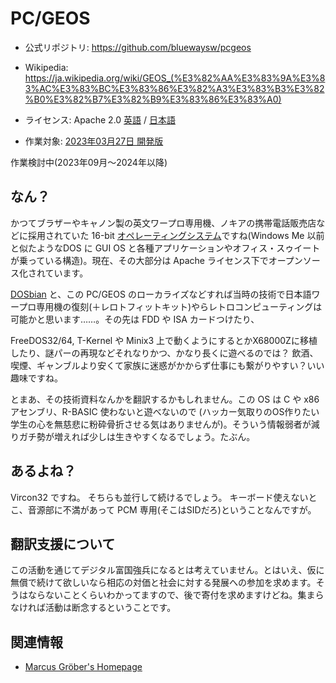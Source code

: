 # PC/GEOS

* 公式リポジトリ: https://github.com/bluewaysw/pcgeos
* Wikipedia: https://ja.wikipedia.org/wiki/GEOS_(%E3%82%AA%E3%83%9A%E3%83%AC%E3%83%BC%E3%83%86%E3%82%A3%E3%83%B3%E3%82%B0%E3%82%B7%E3%82%B9%E3%83%86%E3%83%A0)

* ライセンス: Apache 2.0 [英語](https://www.apache.org/licenses/LICENSE-2.0) / [日本語](https://licenses.opensource.jp/Apache-2.0/Apache-2.0.html)
* 作業対象: [2023年03月27日 開発版](https://github.com/bluewaysw/pcgeos/tree/9672d033f192a4fd5103103bf385cc8cd58c48b7)

作業検討中(2023年09月〜2024年以降)

## なん？
かつてブラザーやキャノン製の英文ワープロ専用機、ノキアの携帯電話販売店などに採用されていた 16-bit [オペレーティングシステム](http://toastytech.com/guis/bbe.html)ですね(Windows Me 以前と似たようなDOS に GUI OS と各種アプリケーションやオフィス・スゥイートが乗っている構造)。現在、その大部分は Apache ライセンス下でオープンソース化されています。

[DOSbian](https://github.com/appnjoy/dosbian) と、この PC/GEOS のローカライズなどすれば当時の技術で日本語ワープロ専用機の復刻(＋レロトフィットキット)やらレトロコンピューティングは可能かと思います……。その先は
FDD や ISA カードつけたり、

FreeDOS32/64, T-Kernel や Minix3 上で動くようにするとかX68000Zに移植したり、謎パーの再現などそれなりかつ、かなり長くに遊べるのでは？ 飲酒、喫煙、ギャンブルより安くて家族に迷惑がかからず仕事にも繋がりやすい？いい趣味ですね。

とまあ、その技術資料なんかを翻訳するかもしれません。この OS は C や x86 アセンブリ、R-BASIC 使わないと遊べないので (ハッカー気取りのOS作りたい学生の心を無慈悲に粉砕骨折させる気はありませんが)。そういう情報弱者が減りガチ勢が増えれば少しは生きやすくなるでしょう。たぶん。

## あるよね？

Vircon32 ですね。
そちらも並行して続けるでしょう。
キーボード使えないとこ、音源部に不満があって PCM 専用(そこはSIDだろ)ということなんですが。

## 翻訳支援について

この活動を通じてデジタル富国強兵になるとは考えていません。とはいえ、仮に無償で続けて欲しいなら相応の対価と社会に対する発展への参加を求めます。そうはならないことくらいわかってますので、後で寄付を求めますけどね。集まらなければ活動は断念するということです。

## 関連情報

* [Marcus Gröber's Homepage](http://mgroeber.de/)
